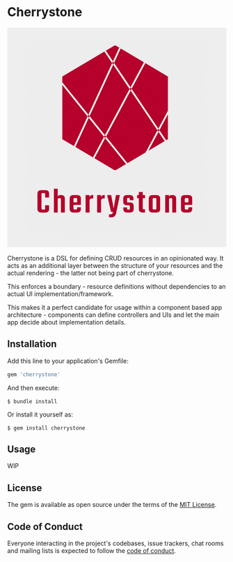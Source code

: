 # Cherrystone

![](images/logo.png)


Cherrystone is a DSL for defining CRUD resources in an opinionated way. It
acts as an additional layer between the structure of your resources
and the actual rendering - the latter not being part of cherrystone.

This enforces a boundary - resource definitions without dependencies to
an actual UI implementation/framework.

This makes it a perfect candidate for usage within a component based
app architecture - components can define controllers and UIs and let
the main app decide about implementation details.


## Installation

Add this line to your application's Gemfile:

```ruby
gem 'cherrystone'
```

And then execute:

    $ bundle install

Or install it yourself as:

    $ gem install cherrystone


## Usage
WIP


## License

The gem is available as open source under the terms of the [MIT License](https://opensource.org/licenses/MIT).

## Code of Conduct

Everyone interacting in the project's codebases, issue trackers, chat rooms and mailing lists is expected to follow the [code of conduct](https://github.com/apauly/cherrystone/blob/main/CODE_OF_CONDUCT.md).



